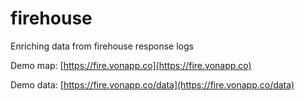 # firehouse

Enriching data from firehouse response logs

Demo map: [https://fire.vonapp.co](https://fire.vonapp.co)

Demo data: [https://fire.vonapp.co/data](https://fire.vonapp.co/data)
